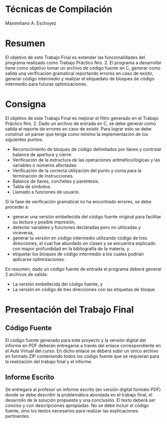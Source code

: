 Técnicas de Compilación
=======================

Maximiliano A. Eschoyez

# Resumen

El objetivo de este Trabajo Final es extender las funcionalidades del programa
realizado como Trabajo Práctico Nro. 2. El programa a desarrollar tiene como objetivo
tomar un archivo de código fuente en C, generar como salida una verificación
gramatical reportando errores en caso de existir, generar código intermedio y realizar
el etiquedato de bloques de código intermedio para futuras optimizaciones.

# Consigna

El objetivo de este Trabajo Final es mejorar el filtro generado en el Trabajo Práctico
Nro. 2. Dado un archivo de entrada en C, se debe generar como salida el reporte de errores
en caso de existir. Para lograr esto se debe construir un parser que tenga como mínimo la
implementación de los siguientes puntos:
* Reconocimiento de bloques de código delimitados por llaves y controlar balance de apertura y cierre.
* Verificación de la estructura de las operaciones aritmético/lógicas y las variables o números afectadas.
* Verificación de la correcta utilización del punto y coma para la terminación de instrucciones.
* Balance de llaves, corchetes y paréntesis.
* Tabla de símbolos.
* Llamado a funciones de usuario.

Si la fase de verificación gramatical no ha encontrado errores, se debe proceder a:
* generar una versión embellecida del código fuente original para facilitar su lectura y posible impresión,
* detectar variables y funciones declaradas pero no utilizadas y viceversa,
* generar la versión en código intermedio utilizando código de tres direcciones, el cual 
fue abordado en clases y se encuentra explicado con mayor profundidad en la bibliografía de la materia, y
* etiquetar los bloques de código intermedio a los cuales podrían aplicarse optimizaciones.

En resumen, dado un código fuente de entrada el programa deberá generar 2 archivos de salida:
* La versión embellecida del código fuente, y
* La versión en código de tres direcciones con las etiquetas de bloque.

# Presentación del Trabajo Final

## Código Fuente

El código fuente generado para este proyecto y la versión digital del informe en PDF 
deberán entregarse a través del enlace correspondiente en el Aula Virtual del curso. En
dicho enlace se deberá subir un único archivo en formato ZIP conteniendo todos los
código fuente que se requieran para la realización del trabajo final y el informe.

## Informe Escrito

Se entregará al profesor un informe escrito (en versión digital formato PDF) donde
se debe describir la problemática abordada en el trabajo final, el desarrollo de la solución
propuesta y una conclusión. El texto deberá ser conciso y con descripciones apropiadas.
No se debe incluir el código fuente, sino los textos necesarios para realizar las explicaciones
pertinentes.
